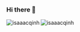 ### Hi there 👋

<p><img align="left" src="https://github-readme-stats.vercel.app/api/top-langs/?username=rbrtbrnschn&layout=compact&hide=html&theme=material-palenight" alt="isaaacqinh" /></p>

<p>&nbsp;<img align="left" src="https://github-readme-stats.vercel.app/api?username=rbrtbrnschn&show_icons=true&theme=buefy&count_private=true" alt="isaaacqinh" /></p>

<!--
**rbrtbrnschn/rbrtbrnschn** is a ✨ _special_ ✨ repository because its `README.md` (this file) appears on your GitHub profile.

Here are some ideas to get you started:

- 🔭 I’m currently working on ...
- 🌱 I’m currently learning ...
- 👯 I’m looking to collaborate on ...
- 🤔 I’m looking for help with ...
- 💬 Ask me about ...
- 📫 How to reach me: ...
- 😄 Pronouns: ...
- ⚡ Fun fact: ...
-->
